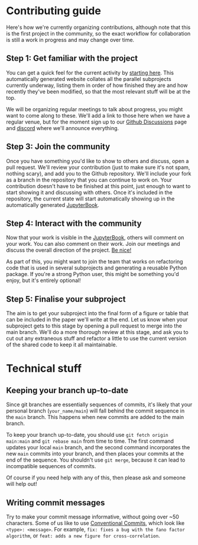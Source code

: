 # Contributing guide

Here's how we're currently organizing contributions, although note that this is the first project in the community, so the exact workflow for collaboration is still a work in progress and may change over time.

## Step 1: Get familiar with the project


You can get a quick feel for the current activity by [starting here](https://comob-project.github.io/snn-sound-localization/main/web/home-page.html). This automatically generated website collates all the parallel subprojects currently underway, listing them in order of how finished they are and how recently they've been modified, so that the most relevant stuff will be at the top.

We will be organizing regular meetings to talk about progress, you might want to come along to these. We'll add a link to those here when we have a regular venue, but for the moment sign up to our [Github Discussions](https://github.com/comob-project/snn-sound-localization/discussions) page and [discord](https://discord.gg/Zpd6RYYyuf) where we'll announce everything.

## Step 3: Join the community

Once you have something you'd like to show to others and discuss, open a pull request. We'll review your contribution (just to make sure it's not spam, nothing scary), and add you to the Github repository. We'll include your fork as a branch in the repository that you can continue to work on. Your contribution doesn't have to be finished at this point, just enough to want to start showing it and discussing with others. Once it's included in the repository, the current state will start automatically showing up in the automatically generated [JupyterBook](https://comob-project.github.io/snn-sound-localization/main/web/home-page.html).

## Step 4: Interact with the community

Now that your work is visible in the [JupyterBook](https://comob-project.github.io/snn-sound-localization/main/web/home-page.html), others will comment on your work. You can also comment on their work. Join our meetings and discuss the overall direction of the project. [Be nice!](CODE_OF_CONDUCT.md)

As part of this, you might want to join the team that works on refactoring code that is used in several subprojects and generating a reusable Python package. If you're a strong Python user, this might be something you'd enjoy, but it's entirely optional!



## Step 5: Finalise your subproject

The aim is to get your subproject into the final form of a figure or table that can be included in the paper we'll write at the end. Let us know when your subproject gets to this stage by opening a pull request to merge into the main branch. We'll do a more thorough review at this stage, and ask you to cut out any extraneous stuff and refactor a little to use the current version of the shared code to keep it all maintainable.


# Technical stuff

## Keeping your branch up-to-date

Since git branches are essentially sequences of commits, it's likely that your personal branch (`your_name/main`) will fall 
behind the commit sequence in the `main` branch. This happens when new commits are added to the main branch.

To keep your branch up-to-date, you should use  `git fetch origin main:main` and `git rebase main` from time to time. The
first command updates your local `main` branch, and the second command incorporates the new `main` commits into your branch,
and then places your commits at the end of the sequence. You shouldn't use `git merge`, because it can lead to
incompatible sequences of commits.

Of course if you need help with any of this, then please ask and someone will help out!

## Writing commit messages

Try to make your commit message informative, without going over ~50 characters. Some of us like to use [Conventional
Commits](https://www.conventionalcommits.org/en/v1.0.0/), which look like `<type>: <message>`. For example, `fix: fixes
a bug with the fano factor algorithm`, or `feat: adds a new figure for cross-correlation`.
